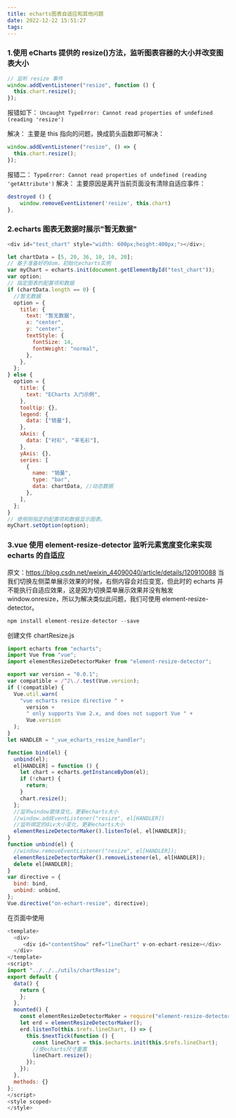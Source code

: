 ```yaml
---
title: echarts图表自适应和其他问题
date: 2022-12-22 15:51:27
tags:
---
```


### 1.使用 eCharts 提供的 resize()方法，监听图表容器的大小并改变图表大小

```js
// 监听 resize 事件
window.addEventListener("resize", function () {
  this.chart.resize();
});
```

报错如下：
`Uncaught TypeError: Cannot read properties of undefined (reading 'resize')`

解决：
主要是 this 指向的问题，换成箭头函数即可解决：

```js
window.addEventListener("resize", () => {
  this.chart.resize();
});
```

报错二：
`TypeError: Cannot read properties of undefined (reading 'getAttribute')`
解决：
主要原因是离开当前页面没有清除自适应事件：

```js
destroyed () {
    window.removeEventListener('resize', this.chart)
},
```

### 2.echarts 图表无数据时展示"暂无数据"

```js
<div id="test_chart" style="width: 600px;height:400px;"></div>;

let chartData = [5, 20, 36, 10, 10, 20];
// 基于准备好的dom，初始化echarts实例
var myChart = echarts.init(document.getElementById("test_chart"));
var option;
// 指定图表的配置项和数据
if (chartData.length == 0) {
  //暂无数据
  option = {
    title: {
      text: "暂无数据",
      x: "center",
      y: "center",
      textStyle: {
        fontSize: 14,
        fontWeight: "normal",
      },
    },
  };
} else {
  option = {
    title: {
      text: "ECharts 入门示例",
    },
    tooltip: {},
    legend: {
      data: ["销量"],
    },
    xAxis: {
      data: ["衬衫", "羊毛衫"],
    },
    yAxis: {},
    series: [
      {
        name: "销量",
        type: "bar",
        data: chartData, //动态数据
      },
    ],
  };
}
// 使用刚指定的配置项和数据显示图表。
myChart.setOption(option);
```

### 3.vue 使用 element-resize-detector 监听元素宽度变化来实现 echarts 的自适应

原文：https://blog.csdn.net/weixin_44090040/article/details/120910088
当我们切换左侧菜单展示效果的时候，右侧内容会对应变宽，但此时的 echarts 并不能执行自适应效果，这是因为切换菜单展示效果并没有触发 window.onresize，所以为解决类似此问题，我们可使用 element-resize-detector。

```js
npm install element-resize-detector --save
```

创建文件 chartResize.js

```js
import echarts from "echarts";
import Vue from "vue";
import elementResizeDetectorMaker from "element-resize-detector";

export var version = "0.0.1";
var compatible = /^2\./.test(Vue.version);
if (!compatible) {
  Vue.util.warn(
    "vue echarts resize directive " +
      version +
      " only supports Vue 2.x, and does not support Vue " +
      Vue.version
  );
}
let HANDLER = "_vue_echarts_resize_handler";

function bind(el) {
  unbind(el);
  el[HANDLER] = function () {
    let chart = echarts.getInstanceByDom(el);
    if (!chart) {
      return;
    }
    chart.resize();
  };
  //监听window窗体变化，更新echarts大小
  //window.addEventListener("resize", el[HANDLER])
  //监听绑定的div大小变化，更新echarts大小
  elementResizeDetectorMaker().listenTo(el, el[HANDLER]);
}
function unbind(el) {
  //window.removeEventListener("resize", el[HANDLER]);
  elementResizeDetectorMaker().removeListener(el, el[HANDLER]);
  delete el[HANDLER];
}
var directive = {
  bind: bind,
  unbind: unbind,
};
Vue.directive("on-echart-resize", directive);
```

在页面中使用

```js
<template>
  <div>
 	 <div id="contentShow" ref="lineChart" v-on-echart-resize></div>
  </div>
</template>
<script>
import "../../../utils/chartResize";
export default {
  data() {
    return {
    };
  },
  mounted() {
    const elementResizeDetectorMaker = require("element-resize-detector");
    let erd = elementResizeDetectorMaker();
    erd.listenTo(this.$refs.lineChart, () => {
      this.$nextTick(function () {
        const lineChart = this.$echarts.init(this.$refs.lineChart);
        //使echarts尺寸重置
        lineChart.resize();
      });
    });
  },
  methods: {}
};
</script>
<style scoped>
</style>
```
